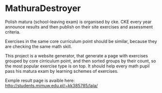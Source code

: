 # MathuraDestroyer

Polish matura (school-leaving exam) is organised by cke. CKE every year announce results and then publish on their site exercises and assessment criteria.

Exercises in the same core curriculum point should be similar, because they are checking the same math skill.

This project is a website generator, that generate a page with exercises grouped by core cirriculum point, and then sorted groups by their count, so the most popular exercise type is on top.
It should help every math pupil pass his matura exam by learning schemes of exercises.

Exmple result page is avaible here:
http://students.mimuw.edu.pl/~kk385785/lala/
